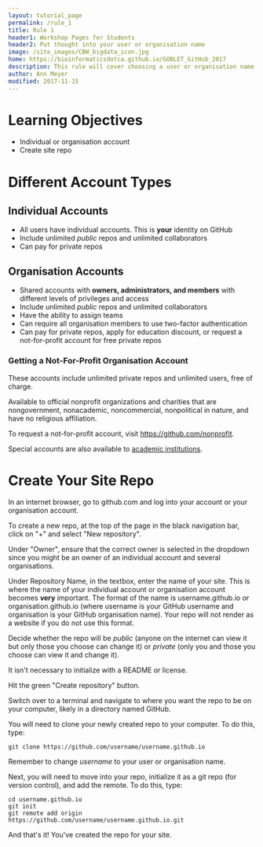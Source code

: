 ```yaml
---
layout: tutorial_page
permalink: /rule_1
title: Rule 1
header1: Workshop Pages for Students
header2: Put thought into your user or organisation name
image: /site_images/CBW_bigdata_icon.jpg
home: https://bioinformaticsdotca.github.io/GOBLET_GitHub_2017
description: This rule will cover choosing a user or organisation name.
author: Ann Meyer
modified: 2017-11-15
---
```

# Learning Objectives

* Individual or organisation account  
* Create site repo

# Different Account Types

## Individual Accounts

* All users have individual accounts.  This is **your** identity on GitHub     
* Include unlimited *public* repos and unlimited collaborators
* Can pay for private repos

## Organisation Accounts

* Shared accounts with **owners, administrators, and members** with different levels of privileges and access  
* Include unlimited *public* repos and unlimited collaborators  
* Have the ability to assign teams
* Can require all organisation members to use two-factor authentication 
* Can pay for private repos, apply for education discount, or request a not-for-profit account for free private repos  

### Getting a Not-For-Profit Organisation Account

These accounts include unlimited private repos and unlimited users, free of charge.

Available to official nonprofit organizations and charities that are nongovernment, nonacademic, noncommercial, nonpolitical in nature, and have no religious affiliation.

To request a not-for-profit account, visit https://github.com/nonprofit.  

Special accounts are also available to [academic institutions](https://education.github.com/).  

# Create Your Site Repo

In an internet browser, go to github.com and log into your account or your organisation account.

To create a new repo, at the top of the page in the black navigation bar, click on "+" and select "New repository".

Under "Owner", ensure that the correct owner is selected in the dropdown since you might be an owner of an individual account and several organisations.

Under Repository Name, in the textbox, enter the name of your site.  This is where the name of your individual account or organisation account becomes **very** important.  The format of the name is username.github.io *or* organisation.github.io (where username is your GitHub username and organisation is your GitHub organisation name).  Your repo will not render as a website if you do not use this format.

Decide whether the repo will be *public* (anyone on the internet can view it but only those you choose can change it) or *private* (only you and those you choose can view it and change it).   

It isn't necessary to initialize with a README or license.

Hit the green "Create repository" button.

Switch over to a terminal and navigate to where you want the repo to be on your computer, likely in a directory named GitHub.

You will need to clone your newly created repo to your computer.  To do this, type:

```
git clone https://github.com/username/username.github.io
```
Remember to change *username* to your user or organisation name.

Next, you will need to move into your repo, initialize it as a git repo (for version control), and add the remote.  To do this, type:

```
cd username.github.io
git init
git remote add origin https://github.com/username/username.github.io.git
```
And that's it! You've created the repo for your site.

